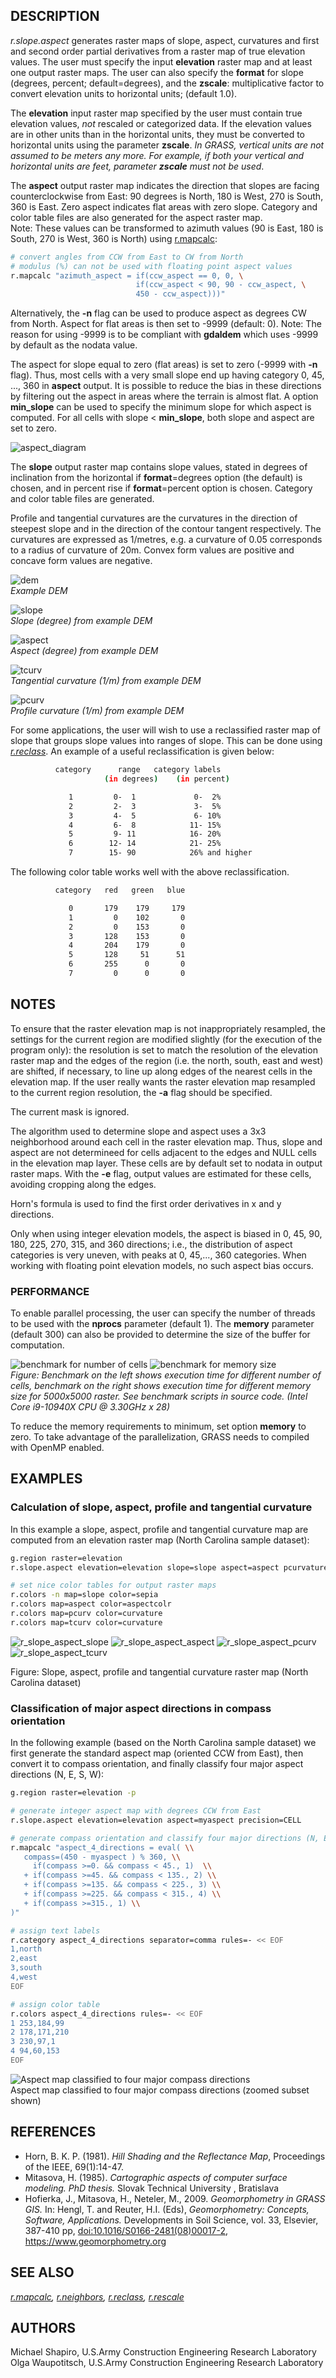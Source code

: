 ## DESCRIPTION

*r.slope.aspect* generates raster maps of slope, aspect, curvatures and
first and second order partial derivatives from a raster map of true
elevation values. The user must specify the input **elevation** raster
map and at least one output raster maps. The user can also specify the
**format** for slope (degrees, percent; default=degrees), and the
**zscale**: multiplicative factor to convert elevation units to
horizontal units; (default 1.0).

The **elevation** input raster map specified by the user must contain
true elevation values, *not* rescaled or categorized data. If the
elevation values are in other units than in the horizontal units, they
must be converted to horizontal units using the parameter **zscale**.
*In GRASS, vertical units are not assumed to be meters any more.
For example, if both your vertical and horizontal units are feet,
parameter **zscale** must not be used*.

The **aspect** output raster map indicates the direction that slopes are
facing counterclockwise from East: 90 degrees is North, 180 is West, 270
is South, 360 is East. Zero aspect indicates flat areas with zero slope.
Category and color table files are also generated for the aspect raster
map.  
Note: These values can be transformed to azimuth values (90 is East, 180
is South, 270 is West, 360 is North) using [r.mapcalc](r.mapcalc.md):

```sh
# convert angles from CCW from East to CW from North
# modulus (%) can not be used with floating point aspect values
r.mapcalc "azimuth_aspect = if(ccw_aspect == 0, 0, \
                            if(ccw_aspect < 90, 90 - ccw_aspect, \
                            450 - ccw_aspect)))"
```

Alternatively, the **-n** flag can be used to produce aspect as degrees
CW from North. Aspect for flat areas is then set to -9999 (default: 0).
Note: The reason for using -9999 is to be compliant with **gdaldem**
which uses -9999 by default as the nodata value.

The aspect for slope equal to zero (flat areas) is set to zero (-9999
with **-n** flag). Thus, most cells with a very small slope end up
having category 0, 45, ..., 360 in **aspect** output. It is possible to
reduce the bias in these directions by filtering out the aspect in areas
where the terrain is almost flat. A option **min_slope** can be used to
specify the minimum slope for which aspect is computed. For all cells
with slope \< **min_slope**, both slope and aspect are set to zero.

![aspect_diagram](aspect_diagram.png)

The **slope** output raster map contains slope values, stated in degrees
of inclination from the horizontal if **format**=degrees option (the
default) is chosen, and in percent rise if **format**=percent option is
chosen. Category and color table files are generated.

Profile and tangential curvatures are the curvatures in the direction of
steepest slope and in the direction of the contour tangent respectively.
The curvatures are expressed as 1/metres, e.g. a curvature of 0.05
corresponds to a radius of curvature of 20m. Convex form values are
positive and concave form values are negative.

![dem](dem.png)  
*Example DEM*

![slope](slope.png)  
*Slope (degree) from example DEM*

![aspect](aspect.png)  
*Aspect (degree) from example DEM*

![tcurv](tcurv.png)  
*Tangential curvature (1/m) from example DEM*

![pcurv](pcurv.png)  
*Profile curvature (1/m) from example DEM*

For some applications, the user will wish to use a reclassified raster
map of slope that groups slope values into ranges of slope. This can be
done using *[r.reclass](r.reclass.md)*. An example of a useful
reclassification is given below:

```sh
          category      range   category labels
                     (in degrees)    (in percent)

             1         0-  1             0-  2%
             2         2-  3             3-  5%
             3         4-  5             6- 10%
             4         6-  8            11- 15%
             5         9- 11            16- 20%
             6        12- 14            21- 25%
             7        15- 90            26% and higher
```

The following color table works well with the above reclassification.

```sh
          category   red   green   blue

             0       179    179     179
             1         0    102       0
             2         0    153       0
             3       128    153       0
             4       204    179       0
             5       128     51      51
             6       255      0       0
             7         0      0       0
```

## NOTES

To ensure that the raster elevation map is not inappropriately
resampled, the settings for the current region are modified slightly
(for the execution of the program only): the resolution is set to match
the resolution of the elevation raster map and the edges of the region
(i.e. the north, south, east and west) are shifted, if necessary, to
line up along edges of the nearest cells in the elevation map. If the
user really wants the raster elevation map resampled to the current
region resolution, the **-a** flag should be specified.

The current mask is ignored.

The algorithm used to determine slope and aspect uses a 3x3 neighborhood
around each cell in the raster elevation map. Thus, slope and aspect are
not determineed for cells adjacent to the edges and NULL cells in the
elevation map layer. These cells are by default set to nodata in output
raster maps. With the **-e** flag, output values are estimated for these
cells, avoiding cropping along the edges.

Horn's formula is used to find the first order derivatives in x and y
directions.

Only when using integer elevation models, the aspect is biased in 0, 45,
90, 180, 225, 270, 315, and 360 directions; i.e., the distribution of
aspect categories is very uneven, with peaks at 0, 45,..., 360
categories. When working with floating point elevation models, no such
aspect bias occurs.

### PERFORMANCE

To enable parallel processing, the user can specify the number of
threads to be used with the **nprocs** parameter (default 1). The
**memory** parameter (default 300) can also be provided to determine the
size of the buffer for computation.

![benchmark for number of cells](r_slope_aspect_benchmark_size.png)
![benchmark for memory size](r_slope_aspect_benchmark_memory.png)  
*Figure: Benchmark on the left shows execution time for different number
of cells, benchmark on the right shows execution time for different
memory size for 5000x5000 raster. See benchmark scripts in source code.
(Intel Core i9-10940X CPU @ 3.30GHz x 28)*

To reduce the memory requirements to minimum, set option **memory** to
zero. To take advantage of the parallelization, GRASS needs to
compiled with OpenMP enabled.

## EXAMPLES

### Calculation of slope, aspect, profile and tangential curvature

In this example a slope, aspect, profile and tangential curvature map
are computed from an elevation raster map (North Carolina sample
dataset):

```sh
g.region raster=elevation
r.slope.aspect elevation=elevation slope=slope aspect=aspect pcurvature=pcurv tcurvature=tcurv

# set nice color tables for output raster maps
r.colors -n map=slope color=sepia
r.colors map=aspect color=aspectcolr
r.colors map=pcurv color=curvature
r.colors map=tcurv color=curvature
```

![r_slope_aspect_slope](r_slope_aspect_slope.png)
![r_slope_aspect_aspect](r_slope_aspect_aspect.png)
![r_slope_aspect_pcurv](r_slope_aspect_pcurv.png)
![r_slope_aspect_tcurv](r_slope_aspect_tcurv.png)

Figure: Slope, aspect, profile and tangential curvature raster map
(North Carolina dataset)

### Classification of major aspect directions in compass orientation

In the following example (based on the North Carolina sample dataset) we
first generate the standard aspect map (oriented CCW from East), then
convert it to compass orientation, and finally classify four major
aspect directions (N, E, S, W):

```sh
g.region raster=elevation -p

# generate integer aspect map with degrees CCW from East
r.slope.aspect elevation=elevation aspect=myaspect precision=CELL

# generate compass orientation and classify four major directions (N, E, S, W)
r.mapcalc "aspect_4_directions = eval( \\
   compass=(450 - myaspect ) % 360, \\
     if(compass >=0. && compass < 45., 1)  \\
   + if(compass >=45. && compass < 135., 2) \\
   + if(compass >=135. && compass < 225., 3) \\
   + if(compass >=225. && compass < 315., 4) \\
   + if(compass >=315., 1) \\
)"

# assign text labels
r.category aspect_4_directions separator=comma rules=- << EOF
1,north
2,east
3,south
4,west
EOF

# assign color table
r.colors aspect_4_directions rules=- << EOF
1 253,184,99
2 178,171,210
3 230,97,1
4 94,60,153
EOF
```

![Aspect map classified to four major compass
directions](r_slope_aspect_4_directions.png)  
Aspect map classified to four major compass directions (zoomed subset
shown)

## REFERENCES

- Horn, B. K. P. (1981). *Hill Shading and the Reflectance Map*,
  Proceedings of the IEEE, 69(1):14-47.
- Mitasova, H. (1985). *Cartographic aspects of computer surface
  modeling. PhD thesis.* Slovak Technical University , Bratislava
- Hofierka, J., Mitasova, H., Neteler, M., 2009. *Geomorphometry in
  GRASS GIS.* In: Hengl, T. and Reuter, H.I. (Eds), *Geomorphometry:
  Concepts, Software, Applications.* Developments in Soil Science, vol.
  33, Elsevier, 387-410 pp,
  [doi:10.1016/S0166-2481(08)00017-2](https://doi.org/10.1016/S0166-2481(08)00017-2),
  <https://www.geomorphometry.org>

## SEE ALSO

*[r.mapcalc](r.mapcalc.md), [r.neighbors](r.neighbors.md),
[r.reclass](r.reclass.md), [r.rescale](r.rescale.md)*

## AUTHORS

Michael Shapiro, U.S.Army Construction Engineering Research Laboratory  
Olga Waupotitsch, U.S.Army Construction Engineering Research Laboratory
